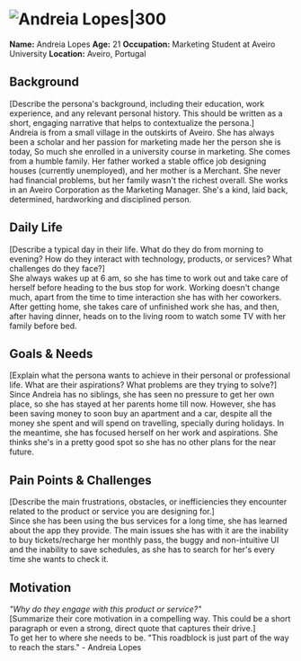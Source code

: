 # ![Andreia Lopes|300](personas/persona2.jpg)  
**Name:** Andreia Lopes
**Age:** 21
**Occupation:** Marketing Student at Aveiro University
**Location:** Aveiro, Portugal

## Background  
[Describe the persona's background, including their education, work experience, and any relevant personal history. This should be written as a short, engaging narrative that helps to contextualize the persona.]  
Andreia is from a small village in the outskirts of Aveiro. She has always been a scholar and her passion for marketing made her the person she is today,  So much she enrolled in a university course in marketing. She comes from a humble family. Her father worked a stable office job designing houses (currently unemployed), and her mother is a Merchant. She never had financial problems, but her family wasn't the richest overall. She works in an Aveiro Corporation as the Marketing Manager. She's a kind, laid back, determined, hardworking and disciplined person.
## Daily Life  
[Describe a typical day in their life. What do they do from morning to evening? How do they interact with technology, products, or services? What challenges do they face?]  
She always wakes up at 6 am, so she has time to work out and take care of  herself before heading to the bus stop for work. Working doesn't change much, apart from the time to time interaction she has with her coworkers. After getting home, she takes care of unfinished work she has, and then, after having dinner, heads on to the living room to watch some TV with her family before bed.

## Goals & Needs  
[Explain what the persona wants to achieve in their personal or professional life. What are their aspirations? What problems are they trying to solve?]  
Since Andreia has no siblings, she has seen no pressure to get her own place, so she has stayed at her parents home till now. However, she has been saving money to soon buy an apartment and a car, despite all the money she spent and will spend on travelling, specially during holidays. In the meantime, she has focused herself on her work and aspirations. She thinks she's in a pretty good spot so she has no other plans for the near future.

## Pain Points & Challenges  
[Describe the main frustrations, obstacles, or inefficiencies they encounter related to the product or service you are designing for.]  
Since she has been using the bus services for a long time, she has learned about the app they provide. The main issues she has with it are the inability to buy tickets/recharge her monthly pass, the buggy and non-intuitive UI and the inability to save schedules, as she has to search for her's every time she wants to check it.

## Motivation  
*"Why do they engage with this product or service?"*  
[Summarize their core motivation in a compelling way. This could be a short paragraph or even a strong, direct quote that captures their drive.]  
To get her to where she needs to be. 
"This roadblock is just part of the way to reach the stars." - Andreia Lopes
